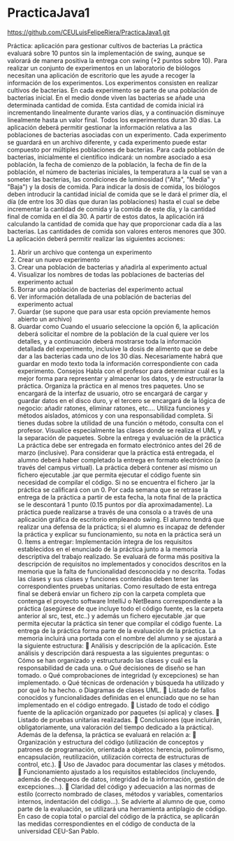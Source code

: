 # PracticaJava1

https://github.com/CEULuisFelipeRiera/PracticaJava1.git

Práctica: aplicación para gestionar cultivos
de bacterias
La práctica evaluará sobre 10 puntos sin la implementación de swing, aunque se
valorará de manera positiva la entrega con swing (+2 puntos sobre 10).
Para realizar un conjunto de experimentos en un laboratorio de biólogos necesitan una
aplicación de escritorio que les ayude a recoger la información de los experimentos. Los
experimentos consisten en realizar cultivos de bacterias. En cada experimento se parte
de una población de bacterias inicial. En el medio donde viven las bacterias se añade
una determinada cantidad de comida. Esta cantidad de comida inicial irá incrementando
linealmente durante varios días, y a continuación disminuye linealmente hasta un valor
final. Todos los experimentos duran 30 días.
La aplicación deberá permitir gestionar la información relativa a las poblaciones de
bacterias asociadas con un experimento. Cada experimento se guardará en un archivo
diferente, y cada experimento puede estar compuesto por múltiples poblaciones de
bacterias. Para cada población de bacterias, inicialmente el científico indicará: un
nombre asociado a esa población, la fecha de comienzo de la población, la fecha de fin
de la población, el número de bacterias iniciales, la temperatura a la cual se van a
someter las bacterias, las condiciones de luminosidad ("Alta", "Media" y "Baja") y la
dosis de comida. Para indicar la dosis de comida, los biólogos deben introducir la
cantidad inicial de comida que se le dará el primer día, el día (de entre los 30 días que
duran las poblaciones) hasta el cual se debe incrementar la cantidad de comida y la
comida de este día, y la cantidad final de comida en el día 30. A partir de estos datos, la
aplicación irá calculando la cantidad de comida que hay que proporcionar cada día a las
bacterias. Las cantidades de comida son valores enteros menores que 300.
La aplicación deberá permitir realizar las siguientes acciones:
1. Abrir un archivo que contenga un experimento
2. Crear un nuevo experimento
3. Crear una población de bacterias y añadirla al experimento actual
4. Visualizar los nombres de todas las poblaciones de bacterias del experimento
actual
5. Borrar una población de bacterias del experimento actual
6. Ver información detallada de una población de bacterias del experimento actual
7. Guardar (se supone que para usar esta opción previamente hemos abierto un
archivo)
8. Guardar como
Cuando el usuario seleccione la opción 6, la aplicación deberá solicitar el nombre de la
población de la cual quiere ver los detalles, y a continuación deberá mostrarse toda la
información detallada del experimento, inclusive la dosis de alimento que se debe dar a
las bacterias cada uno de los 30 días.
Necesariamente habrá que guardar en modo texto toda la información correspondiente
con cada experimento.
Consejos
Habla con el profesor para determinar cuál es la mejor forma para representar y
almacenar los datos, y de estructurar la práctica. Organiza la práctica en al menos tres
paquetes. Uno se encargará de la interfaz de usuario, otro se encargará de cargar y
guardar datos en el disco duro, y el tercero se encargará de la lógica de negocio: añadir
ratones, eliminar ratones, etc.… Utiliza funciones y métodos aislados, atómicos y con
una responsabilidad completa. Si tienes dudas sobre la utilidad de una función o
método, consulta con el profesor. Visualice especialmente las clases donde se realiza el
UML y la separación de paquetes.
Sobre la entrega y evaluación de la práctica
La práctica debe ser entregada en formato electrónico antes del 26 de marzo (inclusive).
Para considerar que la práctica está entregada, el alumno deberá haber completado la
entrega en formato electrónico (a través del campus virtual). La práctica deberá
contener así mismo un fichero ejecutable .jar que permita ejecutar el código fuente
sin necesidad de compilar el código. Si no se encuentra el fichero .jar la práctica se
calificará con un 0.
Por cada semana que se retrase la entrega de la práctica a partir de esta fecha, la nota
final de la práctica se le descontará 1 punto (0.15 puntos por día aproximadamente). La
práctica puede realizarse a través de una consola o a través de una aplicación gráfica de
escritorio empleando swing. El alumno tendrá que realizar una defensa de la práctica; si
el alumno es incapaz de defender la práctica y explicar su funcionamiento, su nota en la
práctica será un 0.
Ítems a entregar: Implementación íntegra de los requisitos establecidos en el
enunciado de la práctica junto a la memoria descriptiva del trabajo realizado. Se
evaluará de forma más positiva la descripción de requisitos no implementados y
conocidos descritos en la memoria que la falta de funcionalidad desconocida y no
descrita.
Todas las clases y sus clases y funciones contenidas deben tener las correspondientes
pruebas unitarias.
Como resultado de esta entrega final se deberá enviar un fichero zip con la carpeta
completa que contenga el proyecto software IntelliJ o NetBeans correspondiente a la
práctica (asegúrese de que incluye todo el código fuente, es la carpeta anterior al src,
test, etc..) y además un fichero ejecutable .jar que permita ejecutar la práctica sin tener
que compilar el código fuente.
La entrega de la práctica forma parte de la evaluación de la práctica.
La memoria incluirá una portada con el nombre del alumno y se ajustará a la siguiente
estructura:
 Análisis y descripción de la aplicación. Este análisis y descripción dará respuesta
a las siguientes preguntas:
o Cómo se han organizado y estructurado las clases y cuál es la
responsabilidad de cada una.
o Qué decisiones de diseño se han tomado.
o Qué comprobaciones de integridad (y excepciones) se han
implementado.
o Qué técnicas de ordenación y búsqueda ha utilizado y por qué lo ha
hecho.
o Diagramas de clases UML.
 Listado de fallos conocidos y funcionalidades definidas en el enunciado que
no se han implementado en el código entregado.
 Listado de todo el código fuente de la aplicación organizado por paquetes (si
aplica) y clases.
 Listado de pruebas unitarias realizadas.
 Conclusiones (que incluirán, obligatoriamente, una valoración del tiempo
dedicado a la práctica).
Además de la defensa, la práctica se evaluará en relación a:
 Organización y estructura del código (utilización de conceptos y patrones de
programación, orientada a objetos: herencia, polimorfismo, encapsulación,
reutilización, utilización correcta de estructuras de control, etc.).
 Uso de Javadoc para documentar las clases y métodos.
 Funcionamiento ajustado a los requisitos establecidos (incluyendo, además de
chequeos de datos, integridad de la información, gestión de excepciones...).
 Claridad del código y adecuación a las normas de estilo (correcto nombrado
de clases, métodos y variables, comentarios internos, indentación del código...).
Se advierte al alumno de que, como parte de la evaluación, se utilizará una herramienta
antiplagio de código. En caso de copia total o parcial del código de la práctica, se
aplicarán las medidas correspondientes en el código de conducta de la universidad
CEU-San Pablo.
